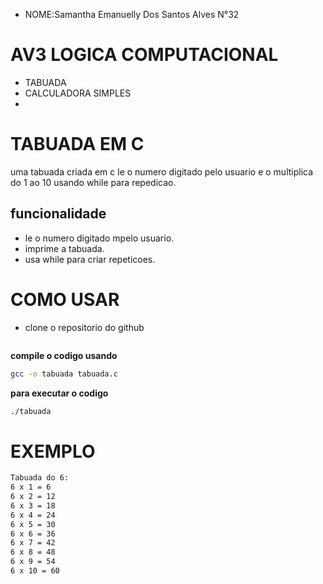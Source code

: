 - NOME:Samantha Emanuelly Dos Santos Alves N°32
# AV3 LOGICA COMPUTACIONAL
- TABUADA
- CALCULADORA SIMPLES
- 





# TABUADA EM C
uma tabuada criada em c le o numero digitado pelo usuario e o multiplica do 1 ao 10 usando while para repedicao.
## funcionalidade
- le o numero digitado mpelo usuario.
- imprime a tabuada.
- usa while para criar repeticoes.

# COMO USAR
- clone o repositorio do github
 ```sh
```
**compile o codigo usando**
```sh
gcc -o tabuada tabuada.c
```
**para executar o codigo**
```sh
./tabuada
```
# EXEMPLO
```sh
Tabuada do 6:
6 x 1 = 6
6 x 2 = 12
6 x 3 = 18
6 x 4 = 24
6 x 5 = 30
6 x 6 = 36
6 x 7 = 42
6 x 8 = 48
6 x 9 = 54
6 x 10 = 60
```

